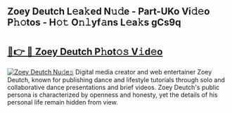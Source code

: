 ## Zoey Deutch L𝚎a𝚔ed N𝚞𝚍e - Part-UKo Vi𝚍𝚎o P𝚑𝚘tos - H𝚘𝚝 O𝚗𝚕yf𝚊ns L𝚎a𝚔s gCs9q

# <h2><a href="http://kf1sylx.oniu.top/?m=Zoey+Deutch">🔗👉 🔴 Zoey Deutch P𝚑ot𝚘𝚜 V𝚒d𝚎o</a></h2>

[![Zoey Deutch Nu𝚍e𝚜](https://i.imgur.com/0qMVB7G.gif)](http://kf1sylx.oniu.top/?m=Zoey+Deutch)
Digital media creator and web entertainer Zoey Deutch, known for publishing dance and lifestyle tutorials through solo and collaborative dance presentations and brief videos. Zoey Deutch's public persona is characterized by openness and honesty, yet the details of his personal life remain hidden from view.  
